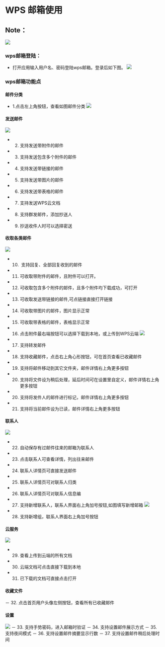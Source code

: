 # WPS 邮箱使用
## Note：  
 ![](https://github.com/openthos/community-analysis/blob/master/pic/using-instractions-pic/wps-email.png)

### wps邮箱登陆：  
- 打开应用输入用户名、密码登陆wps邮箱。登录后如下图。
 ![](https://github.com/openthos/community-analysis/blob/master/pic/using-instractions-pic/tmp_4543-Screenshot_2016-12-27-15-54-231526350674.png)

### wps邮箱功能点

#### 邮件分类
- 1.点击左上角按钮，查看如图邮件分类
![](https://github.com/openthos/community-analysis/blob/master/pic/using-instractions-pic/wps_type.png)

#### 发送邮件
![](https://github.com/openthos/community-analysis/blob/master/pic/using-instractions-pic/wps_send.png)
- 2. 支持发送带附件的邮件
- 3. 支持发送包含多个附件的邮件
- 4. 支持发送带链接的邮件
- 5. 支持发送带图片的邮件
- 6. 支持发送带表格的邮件
- 7. 支持发送WPS云文档
- 8. 支持群发邮件，添加抄送人
- 9. 抄送收件人时可以选择密送

#### 收取各类邮件
![](https://github.com/openthos/community-analysis/blob/master/pic/using-instractions-pic/wps_get.png)
- 10.  支持回复、全部回复收到的邮件
- 11. 可收取带附件的邮件，且附件可以打开。
- 12. 可收取包含多个附件的邮件，且多个附件均下载成功，可打开
- 13. 可收取发送带链接的邮件,可点链接直接打开链接
- 14. 可收取带图片的邮件，图片显示正常
- 15. 可收取带表格的邮件，表格显示正常
- 16. 点击附件最右端按钮可以选择下载到本地，或上传到WPS云端
![](https://github.com/openthos/community-analysis/blob/master/pic/using-instractions-pic/wps_download.png)
- 17. 支持转发邮件
- 18. 支持收藏邮件，点击右上角心形按钮，可在首页查看已收藏邮件
- 19. 支持将邮件移动到其它文件夹，邮件详情右上角更多按钮
- 20. 支持将文件设为稍后处理，延后时间可在设置里自定义，邮件详情右上角更多按钮
- 20. 支持将发件人的邮件进行标记，邮件详情右上角更多按钮
- 21. 支持将当前邮件设为已读，邮件详情右上角更多按钮

#### 联系人
![](https://github.com/openthos/community-analysis/blob/master/pic/using-instractions-pic/wps_connect.png)
- 22. 自动保存有过邮件往来的邮箱为联系人
- 23. 点击联系人可查看详情，列出往来邮件
- 24. 联系人详情页可直接发送邮件
- 25. 联系人详情页可对联系人归类
- 26. 联系人详情页可对联系人信息编
- 27. 支持新增联系人，联系人界面右上角加号按钮,如图填写新增邮箱
![](https://github.com/openthos/community-analysis/blob/master/pic/using-instractions-pic/wps_new.png)
- 28. 支持新增组，联系人界面右上角加号按钮

#### 云服务
![](https://github.com/openthos/community-analysis/blob/master/pic/using-instractions-pic/wps_cloud.png)
- 29. 查看上传到云端的所有文档
- 30. 云端文档可点击直接下载到本地
- 31. 已下载的文档可直接点击打开

#### 收藏文件
－ 32. 点击首页用户头像左侧按钮，查看所有已收藏邮件

#### 设置
![](https://github.com/openthos/community-analysis/blob/master/pic/using-instractions-pic/wps_setting.png)
－ 33. 支持手势密码，进入邮箱时验证
－ 34. 支持设置邮件展示方式
－ 35. 支持夜间模式
－ 36. 支持设置邮件摘要显示行数
－ 37. 支持设置邮件稍后处理时间

